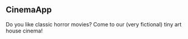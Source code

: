 ## CinemaApp

Do you like classic horror movies? Come to our (very fictional) tiny art house cinema!